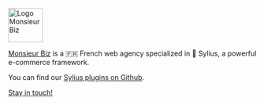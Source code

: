 <img src="https://monsieurbiz.com/logo.svg" alt="Logo Monsieur Biz" height="70px"/>

[Monsieur Biz](https://monsieurbiz.com/) is a 🇫🇷 French web agency specialized in 🦢 Sylius, a powerful e-commerce framework.

You can find our [Sylius plugins on Github](https://github.com/search?q=topic%3Asylius-plugin+org%3Amonsieurbiz+fork%3Atrue&type=repositories).

[Stay in touch!](https://monsieurbiz.com/contact)
